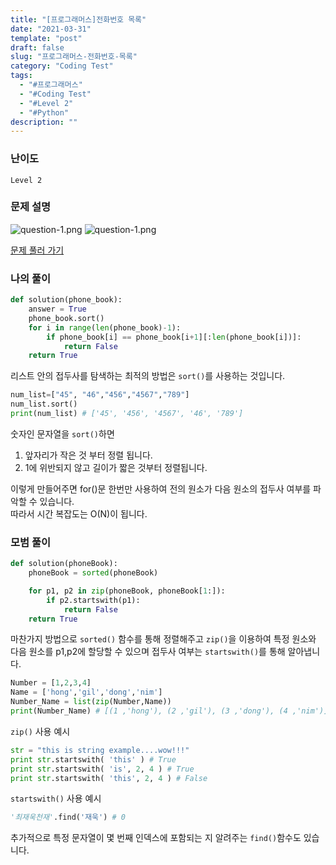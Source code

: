 ```yaml
---
title: "[프로그래머스]전화번호 목록"
date: "2021-03-31"
template: "post"
draft: false
slug: "프로그래머스-전화번호-목록"
category: "Coding Test"
tags:
  - "#프로그래머스"
  - "#Coding Test"
  - "#Level 2"
  - "#Python"
description: ""
---
```


### 난이도
`Level 2`

### 문제 설명
![question-1.png](/media/posts/2021-03-31---[프로그래머스]-전화번호-목록/question-1.png)
![question-1.png](/media/posts/2021-03-31---[프로그래머스]-전화번호-목록/question-2.png)

[문제 풀러 가기](https://programmers.co.kr/learn/courses/30/lessons/42577)

### 나의 풀이

```python
def solution(phone_book):
    answer = True
    phone_book.sort()
    for i in range(len(phone_book)-1):
        if phone_book[i] == phone_book[i+1][:len(phone_book[i])]:
            return False
    return True
```
리스트 안의 접두사를 탐색하는 최적의 방법은 `sort()`를 사용하는 것입니다.  

```python
num_list=["45", "46","456","4567","789"]
num_list.sort()
print(num_list) # ['45', '456', '4567', '46', '789']
```
숫자인 문자열을 `sort()`하면  
1. 앞자리가 작은 것 부터 정렬 됩니다.
2. 1에 위반되지 않고 길이가 짧은 것부터 정렬됩니다.

이렇게 만들어주면 for()문 한번만 사용하여 전의 원소가 다음 원소의 접두사 여부를 파악할 수 있습니다.  
따라서 시간 복잡도는 O(N)이 됩니다.

### 모범 풀이

```python
def solution(phoneBook):
    phoneBook = sorted(phoneBook)

    for p1, p2 in zip(phoneBook, phoneBook[1:]):
        if p2.startswith(p1):
            return False
    return True
```
마찬가지 방법으로 `sorted()` 함수를 통해 정렬해주고
`zip()`을 이용하여 특정 원소와 다음 원소를 p1,p2에 할당할 수 있으며
접두사 여부는 `startswith()`를 통해 알아냅니다.

```python
Number = [1,2,3,4]
Name = ['hong','gil','dong','nim']
Number_Name = list(zip(Number,Name))
print(Number_Name) # [(1 ,'hong'), (2 ,'gil'), (3 ,'dong'), (4 ,'nim')]
```
`zip()` 사용 예시

```python
str = "this is string example....wow!!!"
print str.startswith( 'this' ) # True
print str.startswith( 'is', 2, 4 ) # True
print str.startswith( 'this', 2, 4 ) # False
```
`startswith()` 사용 예시

```python
'최재욱천재'.find('재욱') # 0
```
추가적으로 특정 문자열이 몇 번째 인덱스에 포함되는 지 알려주는 `find()`함수도 있습니다.
